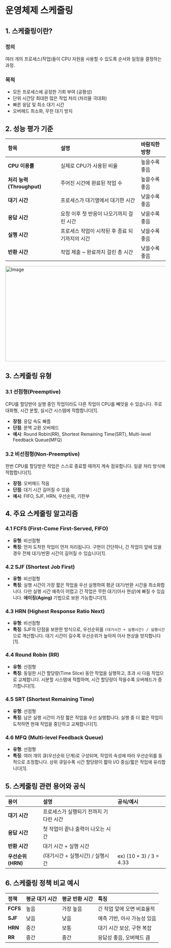# 운영체제 스케줄링

## 1. 스케줄링이란?

### 정의
여러 개의 프로세스(작업)들이 CPU 자원을 사용할 수 있도록 순서와 일정을 결정하는 과정.

### 목적
- 모든 프로세스에 공정한 기회 부여 (공평성)
- 단위 시간당 최대한 많은 작업 처리 (처리율 극대화)
- 빠른 응답 및 최소 대기 시간
- 오버헤드 최소화, 무한 대기 방지

## 2. 성능 평가 기준

| 항목                    | 설명                         | 바람직한 방향 |
|:----------------------|:---------------------------| :--- |
| **CPU 이용률**           | 실제로 CPU가 사용된 비율            | 높을수록 좋음 |
| **처리 능력(Throughput)** | 주어진 시간에 완료된 작업 수           | 높을수록 좋음 |
| **대기 시간**             | 프로세스가 대기열에서 대기한 시간         | 낮을수록 좋음 |
| **응답 시간**             | 요청 이후 첫 반응이 나오기까지 걸린 시간    | 낮을수록 좋음 |
| **실행 시간**             | 프로세스 작업이 시작된 후 종료 되기까지의 시간 | 낮을수록 좋음 |
| **반환 시간**             | 작업 제출 ~ 완료까지 걸린 총 시간       | 낮을수록 좋음 |

<img width="783" height="298" alt="Image" src="https://github.com/user-attachments/assets/1db96263-c52d-4a61-a0c3-61cc54c49744" />

## 3. 스케줄링 유형

### 3.1 선점형(Preemptive)
CPU를 할당받아 실행 중인 작업이라도 다른 작업이 CPU를 빼앗을 수 있습니다. 주로 대화형, 시간 분할, 실시간 시스템에 적합합니다[1].

- **장점**: 응답 속도 빠름
- **단점**: 문맥 교환 오버헤드
- **예시**: Round Robin(RR), Shortest Remaining Time(SRT), Multi-level Feedback Queue(MFQ)

### 3.2 비선점형(Non-Preemptive)
한번 CPU를 할당받은 작업은 스스로 종료할 때까지 계속 점유합니다. 일괄 처리 방식에 적합합니다[1].

- **장점**: 오버헤드 작음
- **단점**: 대기 시간 길어질 수 있음
- **예시**: FIFO, SJF, HRN, 우선순위, 기한부

## 4. 주요 스케줄링 알고리즘

### 4.1 FCFS (First-Come First-Served, FIFO)
- **유형**: 비선점형
- **특징**: 먼저 도착한 작업이 먼저 처리됩니다. 구현이 간단하나, 긴 작업이 앞에 있을 경우 전체 대기/반환 시간이 길어질 수 있습니다[1].

### 4.2 SJF (Shortest Job First)
- **유형**: 비선점형
- **특징**: 실행 시간이 가장 짧은 작업을 우선 실행하여 평균 대기/반환 시간을 최소화합니다. 다만 실행 시간 예측이 어렵고 긴 작업은 무한 대기(아사 현상)에 빠질 수 있습니다. **에이징(Aging)** 기법으로 보완 가능합니다[1].

### 4.3 HRN (Highest Response Ratio Next)
- **유형**: 비선점형
- **특징**: SJF의 단점을 보완한 방식으로, 우선순위를 `(대기시간 + 실행시간) / 실행시간`으로 계산합니다. 대기 시간이 길수록 우선순위가 높아져 아사 현상을 방지합니다[1].

### 4.4 Round Robin (RR)
- **유형**: 선점형
- **특징**: 동일한 시간 할당량(Time Slice) 동안 작업을 실행하고, 초과 시 다음 작업으로 교체합니다. 시분할 시스템에 적합하며, 시간 할당량이 작을수록 오버헤드가 증가합니다[1].

### 4.5 SRT (Shortest Remaining Time)
- **유형**: 선점형
- **특징**: 남은 실행 시간이 가장 짧은 작업을 우선 실행합니다. 실행 중 더 짧은 작업이 도착하면 현재 작업을 중단하고 교체합니다[1].

### 4.6 MFQ (Multi-level Feedback Queue)
- **유형**: 선점형
- **특징**: 여러 개의 큐(우선순위 단계)로 구성되며, 작업의 속성에 따라 우선순위를 동적으로 조정합니다. 상위 큐일수록 시간 할당량이 짧아 I/O 중심/짧은 작업에 유리합니다[1].

## 5. 스케줄링 관련 용어와 공식

| 용어 | 설명 | 공식/예시 |
| :--- | :--- | :--- |
| **대기 시간** | 프로세스가 실행되기 전까지 기다린 시간 | |
| **응답 시간** | 첫 작업이 끝나 출력이 나오는 시간 | |
| **반환 시간** | 대기 시간 + 실행 시간 | |
| **우선순위(HRN)**| (대기시간 + 실행시간) / 실행시간 | ex) (10 + 3) / 3 = 4.33 |

## 6. 스케줄링 정책 비교 예시

| 정책 | 평균 대기 시간 | 평균 반환 시간 | 특징 |
| :--- | :--- | :--- | :--- |
| **FCFS** | 높음 | 가장 높음 | 긴 작업 앞에 오면 비효율적 |
| **SJF** | 낮음 | 낮음 | 예측 기반, 아사 가능성 있음 |
| **HRN** | 중간 | 보통 | 대기 시간 보상, 구현 복잡 |
| **RR** | 중간 | 중간 | 응답성 좋음, 오버헤드 큼 |
